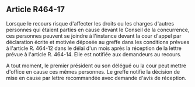 Article R464-17
----
Lorsque le recours risque d'affecter les droits ou les charges d'autres
personnes qui étaient parties en cause devant le Conseil de la concurrence, ces
personnes peuvent se joindre à l'instance devant la cour d'appel par déclaration
écrite et motivée déposée au greffe dans les conditions prévues à l'article R.
464-12 dans le délai d'un mois après la réception de la lettre prévue à
l'article R. 464-14. Elle est notifiée aux demandeurs au recours.

A tout moment, le premier président ou son délégué ou la cour peut mettre
d'office en cause ces mêmes personnes. Le greffe notifie la décision de mise en
cause par lettre recommandée avec demande d'avis de réception.

